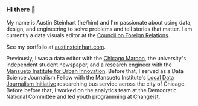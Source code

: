 ### Hi there 👋

My name is Austin Steinhart (he/him) and I'm passionate about using data, design, and engineering to solve problems and tell stories that matter. I am currently a data visuals editor at the [Council on Foreign Relations](https://www.cfr.org/).

See my portfolio at [austinsteinhart.com](https://austinsteinhart.com/).

Previously, I was a data editor with the [Chicago Maroon](https://chicagomaroon.com/staff_name/austin-steinhart/), the university's independent student newspaper, and a research engineer with the [Mansueto Institute for Urban Innovation](https://miurban.uchicago.edu/). Before that, I served as a Data Science Journalism Fellow with the Mansueto Institute's [Local Data Journalism Initiative](https://miurban.uchicago.edu/opportunities/local-data-journalism-initiative/") researching bus service across the city of Chicago. Before before that, I worked on the analytics team at the Democratic National Committee and led youth programming at [Changeist](https://www.changeist.org/).
